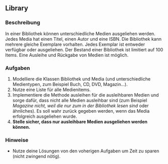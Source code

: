 ## Library

### Beschreibung

In einer Bibliothek können unterschiedliche Medien ausgeliehen werden. Jedes Media hat einen Titel, einen Autor und eine ISBN. Die Bibliothek kann mehrere gleiche Exemplare vorhalten. Jedes Exemplar ist entweder verfügbar oder ausgeliehen. Der Bestand einer Bibliothek ist limitiert auf 100 Items. Eine Ausleihe und Rückgabe von Medien ist möglich.

### Aufgaben

1. Modelliere die Klassen Bibliothek und Media (und unterschiedliche Medientypen, zum Beispiel Buch, CD, DVD, Magazin...).
2. Nutze eine Liste für alle Medienitems.
3. Implementiere die Methode ausleihen für die ausleihbaren Medien und sorge dafür, dass nicht alle Medien ausleihbar sind (zum Beispiel *Magazine nicht, weil die nur zum in der Bibliothek lesen sind* oder ähnliches). Es soll wahr zurück gegeben werden, wenn das Media erfolgreich ausgeliehen wurde.
4. **Stelle sicher, dass nur ausleihbare Medien ausgeliehen werden können.**


### Hinweise

* Nutze deine Lösungen von den voherigen Aufgaben um Zeit zu sparen (nicht zwingend nötig).
